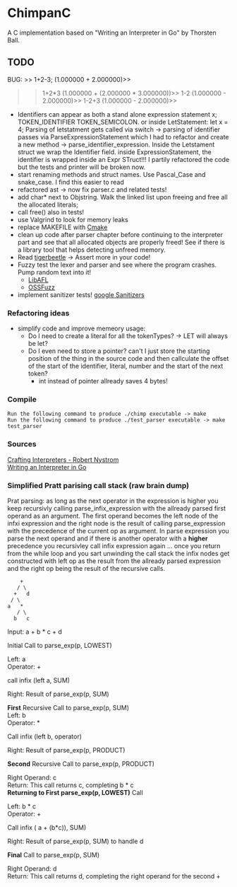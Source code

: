 # ChimpanC
A C implementation based on "Writing an Interpreter in Go" by Thorsten Ball.

## TODO
BUG: >> 1+2-3;
(1.000000 + 2.000000)>> 
>> 1+2*3
(1.000000 + (2.000000 * 3.000000))>> 
>> 1-2
(1.000000 - 2.000000)>> 1-2+3
(1.000000 - 2.000000)>> 

- Identifiers can appear as both a stand alone expression statement x; TOKEN_IDENTIFIER TOKEN_SEMICOLON. or inside LetStatement: let x = 4; Parsing of letstatment gets called via switch -> parsing of identifier passes via ParseExpressionStatement which I had to refactor and create a new method -> parse_identifier_expression. Inside the Letstament struct we wrap the Identifier field. inside ExpressionStatement, the identifier is wrapped inside an Expr STruct!!! I partily refactored the code but the tests and printer will be broken now.
- start renaming methods and struct names. Use Pascal_Case and snake_case. I find this easier to read 
- refactored ast -> now fix parser.c and related tests!
- add char* next to Objstring. Walk the linked list upon freeing and free all the allocated literals;
- call free() also in tests!
- use Valgrind to look for memory leaks
- replace MAKEFILE with [Cmake](https://cmake.org/getting-started/)
- clean up code after parser chapter before continuing to the interpreter part and see that all allocated objects are properly freed! See if there is a library tool that helps detecting unfreed memory.
- Read [tigerbeetle](https://github.com/tigerbeetle/tigerbeetle/blob/main/docs/TIGER_STYLE.md) -> Assert more in your code!
- Fuzzy test the lexer and parser and see where the program crashes. Pump random text into it!
    - [LibAFL](https://github.com/AFLplusplus/LibAFL)
    - [OSSFuzz](https://github.com/google/oss-fuzz)
- implement sanitizer tests! [google Sanitizers](https://github.com/google/sanitizers?tab=readme-ov-file)

### Refactoring ideas
- simplify code and improve memeory usage:
    - Do I need to create a literal for all the tokenTypes? -> LET will always be let?
    - Do I even need to store a pointer? can't I just store the starting position of the thing in the source code and then callculate the offset of the start of the identifier, literal, number and the start of the next token?
        - int instead of pointer allready saves 4 bytes!

### Compile
```Run the following command to produce ./chimp executable -> make ``` \
```Run the following command to produce ./test_parser executable -> make test_parser ``` 

### Sources
[Crafting Interpreters - Robert Nystrom](https://craftinginterpreters.com/) \
[Writing an Interpreter in Go](https://interpreterbook.com/)

### Simplified Pratt parising call stack (raw brain dump)
Prat parsing: as long as the next operator in the expression is higher you keep recursivly calling parse_infix_expression with the allready parsed first operand as an argument. The first operand becomes the left node of the infxi expression and the right node is the result of calling parse_expression with the precedence of the current op as argument. In parse expression you parse the next operand and if there is another operator with a __higher__ precedence you recursivley call infix expression again ... once you return from the while loop and you sart unwinding the call stack the infix nodes get constructed with left op as the result from the allready parsed expression and the right op being the result of the recursive calls.

        +
       / \
      +   d
     / \
    a   *
       / \
      b   c



Input: a + b * c + d

Initial Call to parse_exp(p, LOWEST)  

Left: a  
Operator: +  

call infix (left a, SUM)  

Right: Result of parse_exp(p, SUM)  


__First__ Recursive Call to parse_exp(p, SUM)  
Left: b  
Operator: *  

Call infix (left b, operator)  

Right: Result of parse_exp(p, PRODUCT)  


__Second__ Recursive Call to parse_exp(p, PRODUCT)  

Right Operand: c  
Return: This call returns c, completing b * c  
__Returning to First parse_exp(p, LOWEST)__ Call  

Left: b * c  
Operator: +  

Call infix ( a + (b*c)), SUM)  

Right: Result of parse_exp(p, SUM) to handle d  


__Final__ Call to parse_exp(p, SUM)  

Right Operand: d  
Return: This call returns d, completing the right operand for the second +  
